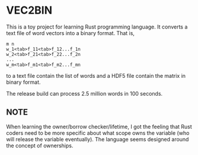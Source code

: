 VEC2BIN
=======

This is a toy project for learning Rust programming language. 
It converts a text file of word vectors into a binary format.
That is,
```
m n
w_1<tab>f_11<tab>f_12...f_1n
w_2<tab>f_21<tab>f_22...f_2n
...
w_m<tab>f_m1<tab>f_m2...f_mn
```
to a text file contain the list of words and a HDF5 file contain the matrix in binary format.

The release build can process 2.5 million words in 100 seconds.


NOTE
----

When learning the owner/borrow checker/lifetime, I got the feeling that Rust coders need to be more specific about what scope owns the variable (who will release the variable eventually).
The language seems designed around the concept of ownerships.
